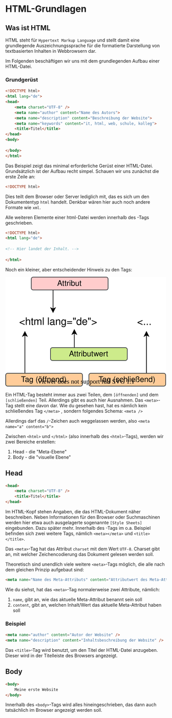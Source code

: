 # HTML-Grundlagen

## Was ist HTML

HTML steht für ``Hypertext Markup Language``  und stellt damit eine grundlegende Auszeichnungssprache für die formatierte Darstellung von textbasierten Inhalten in Webbrowsern dar.

Im Folgenden beschäftigen wir uns mit dem grundlegenden Aufbau einer HTML-Datei.

### Grundgerüst

````html
<!DOCTYPE html>
<html lang="de">
<head>
    <meta charset="UTF-8" />
    <meta name="author" content="Name des Autors">
    <meta name="description" content="Beschreibung der Website">
    <meta name="keywords" content="it, html, web, schule, kolleg">
    <title>Titel</title>
</head>
<body>

</body>
</html>
````

Das Beispiel zeigt das minimal erforderliche Gerüst einer HTML-Datei. Grundsätzlich ist der Aufbau recht simpel. Schauen wir uns zunächst die erste Zeile an:

````html
<!DOCTYPE html>
````

Dies teilt dem Browser oder Server lediglich mit, das es sich um den Dokumententyp ``html`` handelt. Denkbar wären hier auch noch andere Formate wie ``xml``.

Alle weiteren Elemente einer html-Datei werden innerhalb des <html>-Tags geschrieben.

````html
<!DOCTYPE html>
<html lang="de">

<!-- Hier landet der Inhalt. --> 

</html>
````

Noch ein kleiner, aber entscheidender Hinweis zu den Tags:

![html-tags.svg](./img/html-tags.svg)

Ein HTML-Tag besteht immer aus zwei Teilen, dem ``[öffnenden]``  und dem ``[schließenden]`` Teil.
Allerdings gibt es auch hier Ausnahmen. Das ``<meta>``-Tag stellt eine davon dar.
Wie du gesehen hast, hat es nämlich kein schließendes Tag ``</meta>`` , sondern folgendes Schema: ``<meta />``

Allerdings darf das ``/``-Zeichen auch weggelassen werden, also ``<meta name="a" content="b">`` 

Zwischen ``<html>``  und ``</html>``  (also innerhalb des ``<html>``-Tags), werden wir zwei Bereiche erstellen:

1. Head - die "Meta-Ebene"
2. Body - die "visuelle Ebene"

## Head

````html
<head>
    <meta charset="UTF-8" />
    <title>Titel</title>
</head>
````

Im HTML-Kopf stehen Angaben, die das HTML-Dokument näher beschreiben.
Neben Informationen für den Browser oder Suchmaschinen werden hier etwa auch ausgelagerte sogenannte ``[Style Sheets]`` eingebunden.
Dazu später mehr. Innerhalb des <head>-Tags im o.a. Beispiel befinden sich zwei weitere Tags,
nämlich ``<meta></meta>`` und ``<title></title>``.

Das ``<meta>``-Tag hat das Attribut ``charset`` mit dem Wert ``UTF-8``.
Charset gibt an, mit welcher Zeichencodierung das Dokument gelesen werden soll.

Theoretisch sind unendlich viele weitere ``<meta>``-Tags möglich,
die alle nach dem gleichen Prinzip aufgebaut sind:

````html
<meta name="Name des Meta-Attributs" content="Attributwert des Meta-Attributs" />
````

Wie du siehst, hat das ``<meta>``-Tag normalerweise zwei Attribute, nämlich:

1. ``name``, gibt an, wie das aktuelle Meta-Attribut benannt sein soll
2. ``content``, gibt an, welchen Inhalt/Wert das aktuelle Meta-Attribut haben soll

### Beispiel

````html
<meta name="author" content="Autor der Website" />
<meta name="description" content="Inhaltsbeschreibung der Website" />
````

Das ``<title>``-Tag wird benutzt, um den Titel der HTML-Datei anzugeben.
Dieser wird in der Titelleiste des Browsers angezeigt.

## Body

````html
<body>
    Meine erste Website
</body>
````

Innerhalb des ``<body>``-Tags wird alles hineingeschrieben,
das dann auch tatsächlich im Browser angezeigt werden soll.